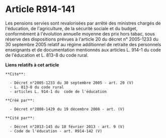 # Article R914-141

Les pensions servies sont revalorisées par arrêté des ministres chargés de  l'éducation, de l'agriculture, de la sécurité
sociale et du budget, conformément  à l'évolution annuelle moyenne des prix hors tabac, sous réserve des  dispositions
prévues à l'article 20 du décret n° 2005-1233 du 30 septembre 2005 relatif au régime additionnel de  retraite des personnels
enseignants et de documentation mentionnés aux articles L. 914-1 du  code de l'éducation et L. 813-8 du code rural.

**Liens relatifs à cet article**

	**Cite**:

	  - Décret n°2005-1233 du 30 septembre 2005 - art. 20 (V)
	  - L. 813-8 du code rural
	  - articles L. 914-1 du  code de l'éducation

	**Créé par**:

	  - Décret n°2008-1429 du 19 décembre 2008 - art. (V)

	**Cité par**:

	  - Décret n°2013-145 du 18 février 2013 - art. 9 (V)
	  - Code de l'éducation - art. R914-142 (V)
